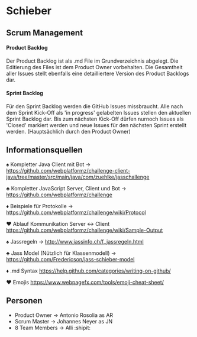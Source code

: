 # Schieber
## Scrum Management
#### Product Backlog
Der Product Backlog ist als .md File im Grundverzeichnis abgelegt. Die Editierung des Files ist dem Product Owner vorbehalten. Die Gesamtheit aller Issues stellt ebenfalls eine detailliertere Version des Product Backlogs dar.
#### Sprint Backlog
Für den Sprint Backlog werden die GitHub Issues missbraucht. Alle nach dem Sprint Kick-Off als 'in progress' gelabelten Issues stellen den aktuellen Sprint Backlog dar. Bis zum nächsten Kick-Off dürfen nurnoch Issues als 'Closed' markiert werden und neue Issues für den nächsten Sprint erstellt werden. (Hauptsächlich durch den Product Owner)
## Informationsquellen
:spades: Kompletter Java Client mit Bot -> https://github.com/webplatformz/challenge-client-java/tree/master/src/main/java/com/zuehlke/jasschallenge

:clubs: Kompletter JavaScript Server, Client und Bot -> https://github.com/webplatformz/challenge

:diamonds: Beispiele für Protokolle -> https://github.com/webplatformz/challenge/wiki/Protocol

:hearts: Ablauf Kommunikation Server <-> Client https://github.com/webplatformz/challenge/wiki/Sample-Output

:spades: Jassregeln -> http://www.jassinfo.ch/f_jassregeln.html

:clubs: Jass Model (Nützlich für Klassenmodell) -> https://github.com/Fredericson/jass-schieber-model

:diamonds: .md Syntax https://help.github.com/categories/writing-on-github/

:hearts: Emojis https://www.webpagefx.com/tools/emoji-cheat-sheet/

## Personen

- Product Owner -> Antonio Rosolia as AR
- Scrum Master -> Johannes Neyer as JN
- 8 Team Members -> Alli :shipit:
